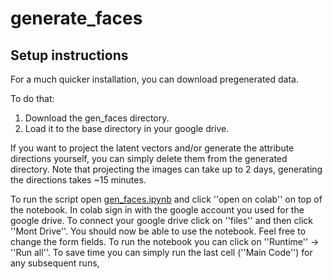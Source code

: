 # generate_faces

## Setup instructions

For a much quicker installation, you can download pregenerated data.

To do that: 

1. Download the gen_faces directory.
2. Load it to the base directory in your google drive.

If you want to project the latent vectors and/or generate the 
attribute directions yourself, you can simply delete them from the generated
directory. Note that projecting the images can take up to 2 days, generating the 
directions takes ~15 minutes.

To run the script open 
[gen_faces.ipynb](https://github.com/OxygenEnthusiast/generate_faces/blob/main/gen_face.ipynb)
and click ''open on colab'' on top of the notebook.
In colab sign in with the google account you used 
for the google drive. To connect your google drive click on ''files'' and then click 
''Mont Drive''. You should now be able to use the notebook. Feel free 
to change the form fields. To run the notebook you can click on 
''Runtime'' -> ''Run all''. To save time you can simply run the last
cell (''Main Code'') for any subsequent runs,
